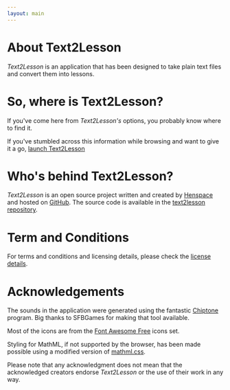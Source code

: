 ```yaml
---
layout: main
---
```


# About Text2Lesson

_Text2Lesson_ is an application that has been designed to take plain text files
and convert them into lessons.

# So, where is Text2Lesson?

If you've come here from _Text2Lesson's_ options, you probably know where to
find it.

If you've stumbled across this information while browsing and want to give it a
go, [launch Text2Lesson](https://henspace.github.io/text2lesson/index.html)

# Who's behind Text2Lesson?

_Text2Lesson_ is an open source project written and created by
[Henspace](https://github.com/henspace) and hosted on [GitHub](https://github.com).
The source code is available in the [text2lesson repository](https://github.com/henspace/text2lesson).

# Term and Conditions

For terms and conditions and licensing details, please check the [license details](./licenses.md).

# Acknowledgements

The sounds in the application were generated using the fantastic [Chiptone](https://sfbgames.itch.io/chiptone)
program. Big thanks to SFBGames for making that tool available.

Most of the icons are from the [Font Awesome Free](https://fontawesome.com/) icons set.

Styling for MathML, if not supported by the browser, has been made possible using
a modified version of [mathml.css](https://github.com/fred-wang/mathml.css).

Please note that any acknowledgment does not mean that the acknowledged creators endorse _Text2Lesson_ or the use of their work in
any way.
